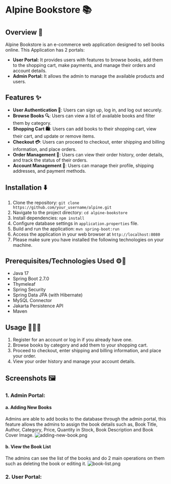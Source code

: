 # Alpine Bookstore 📚

## Overview 🚀
Alpine Bookstore is an e-commerce web application designed to sell books online. This Application has 2 portals:
- **User Portal:** It provides users with features to browse books, add them to the shopping cart, make payments, and manage their orders and account details.
- **Admin Portal:** It allows the admin to manage the available products and users.

## Features ✨
- **User Authentication 🔐**: Users can sign up, log in, and log out securely.
- **Browse Books 🔍**: Users can view a list of available books and filter them by category.
- **Shopping Cart 🛍️**: Users can add books to their shopping cart, view their cart, and update or remove items.
- **Checkout 💳**: Users can proceed to checkout, enter shipping and billing information, and place orders.
- **Order Management 📒**: Users can view their order history, order details, and track the status of their orders.
- **Account Management 💼**: Users can manage their profile, shipping addresses, and payment methods.

## Installation ⬇️
1. Clone the repository: `git clone https://github.com/your_username/alpine.git`
2. Navigate to the project directory: `cd alpine-bookstore`
3. Install dependencies: `npm install`
4. Configure database settings in `application.properties` file.
5. Build and run the application: `mvn spring-boot:run`
6. Access the application in your web browser at `http://localhost:8080`
7. Please make sure you have installed the following technologies on your machine.

## Prerequisites/Technologies Used ⚙️🔧
- Java 17
- Spring Boot 2.7.0
- Thymeleaf
- Spring Security
- Spring Data JPA (with Hibernate)
- MySQL Connector
- Jakarta Persistence API
- Maven

## Usage 📕📗📘
1. Register for an account or log in if you already have one.
2. Browse books by category and add them to your shopping cart.
3. Proceed to checkout, enter shipping and billing information, and place your order.
4. View your order history and manage your account details.

## Screenshots 🖼️
### 1. Admin Portal:

#### a. Adding New Books
Admins are able to add books to the database through the admin portal, this feature allows the admins to assign the book details such as, Book Title, Author, Category, Price, Quantity in Stock, Book Description and Book Cover Image.
![adding-new-book.png](..%2F..%2FDownloads%2Fadding-new-book.png)

#### b. View the Book List
The admins can see the list of the books and do 2 main operations on them such as deleting the book or editing it.
![book-list.png](..%2F..%2FDownloads%2Fbook-list.png)

### 2. User Portal:





